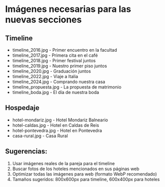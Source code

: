 # Imágenes necesarias para las nuevas secciones

## Timeline
- timeline_2016.jpg - Primer encuentro en la facultad
- timeline_2017.jpg - Primera cita en el café  
- timeline_2018.jpg - Primer festival juntos
- timeline_2019.jpg - Nuestro primer piso juntos
- timeline_2020.jpg - Graduación juntos
- timeline_2022.jpg - Viaje a Italia
- timeline_2024.jpg - Comprando nuestra casa
- timeline_propuesta.jpg - La propuesta de matrimonio
- timeline_boda.jpg - El día de nuestra boda

## Hospedaje
- hotel-mondariz.jpg - Hotel Mondariz Balneario
- hotel-caldas.jpg - Hotel en Caldas de Reis
- hotel-pontevedra.jpg - Hotel en Pontevedra
- casa-rural.jpg - Casa Rural

## Sugerencias:
1. Usar imágenes reales de la pareja para el timeline
2. Buscar fotos de los hoteles mencionados en sus páginas web
3. Optimizar todas las imágenes para web (formato WebP recomendado)
4. Tamaños sugeridos: 800x600px para timeline, 600x400px para hoteles
